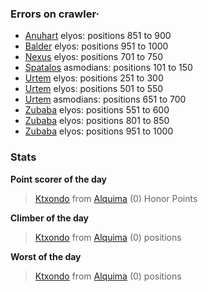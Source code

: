 ### Errors on crawler·
- [Anuhart](/#/ranking/Anuhart) elyos: positions 851 to 900
- [Balder](/#/ranking/Balder) elyos: positions 951 to 1000
- [Nexus](/#/ranking/Nexus) elyos: positions 701 to 750
- [Spatalos](/#/ranking/Spatalos) asmodians: positions 101 to 150
- [Urtem](/#/ranking/Urtem) elyos: positions 251 to 300
- [Urtem](/#/ranking/Urtem) elyos: positions 501 to 550
- [Urtem](/#/ranking/Urtem) asmodians: positions 651 to 700
- [Zubaba](/#/ranking/Zubaba) elyos: positions 551 to 600
- [Zubaba](/#/ranking/Zubaba) elyos: positions 801 to 850
- [Zubaba](/#/ranking/Zubaba) elyos: positions 951 to 1000


### Stats

**Point scorer of the day**
>[Ktxondo](/#/character/Alquima/34654) from [Alquima](/#/ranking/Alquima)  (0) Honor Points


**Climber of the day**
>[Ktxondo](/#/character/Alquima/34654) from [Alquima](/#/ranking/Alquima)  (0) positions


**Worst of the day**
>[Ktxondo](/#/character/Alquima/34654) from [Alquima](/#/ranking/Alquima)  (0) positions


